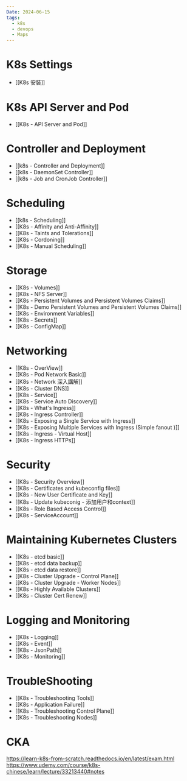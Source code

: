 ```yaml
---
Date: 2024-06-15
tags:
  - k8s
  - devops
  - Maps
---
```

# K8s Settings
- [[K8s 安裝]]
# K8s API Server and Pod
- [[K8s - API Server and Pod]]
# Controller and Deployment
- [[k8s - Controller and Deployment]]
- [[k8s - DaemonSet Controller]]
- [[k8s - Job and CronJob Controller]]
# Scheduling
- [[k8s - Scheduling]]
- [[K8s - Affinity and Anti-Affinity]]
- [[K8s - Taints and Tolerations]]
- [[K8s - Cordoning]]
- [[K8s - Manual Scheduling]]
# Storage
- [[K8s - Volumes]]
- [[K8s - NFS Server]]
- [[K8s - Persistent Volumes and Persistent Volumes Claims]]
- [[K8s - Demo Persistent Volumes and Persistent Volumes Claims]]
- [[K8s - Environment Variables]]
- [[K8s - Secrets]]
- [[K8s - ConfigMap]]
# Networking
- [[K8s - OverView]]
- [[K8s - Pod Network Basic]]
- [[K8s - Network 深入講解]]
- [[K8s - Cluster DNS]]
- [[K8s - Service]]
- [[K8s - Service Auto Discovery]]
- [[K8s - What's Ingress]]
- [[K8s - Ingress Controller]]
- [[K8s - Exposing a Single Service with Ingress]]
- [[K8s - Exposing Multiple Services with Ingress (Simple fanout )]]
- [[K8s - Ingress - Virtual Host]]
- [[K8s - Ingress HTTPs]]
# Security
- [[K8s - Security Overview]]
- [[K8s - Certificates and kubeconfig files]]
- [[K8s - New User Certificate and Key]]
- [[K8s - Update kubeconig - 添加用户和context]]
- [[K8s - Role Based Access Control]]
- [[K8s - ServiceAccount]]
# Maintaining Kubernetes Clusters
- [[K8s - etcd basic]]
- [[K8s - etcd data backup]]
- [[K8s - etcd data restore]]
- [[K8s - Cluster Upgrade - Control Plane]]
- [[K8s - Cluster Upgrade - Worker Nodes]]
- [[K8s - Highly Available Clusters]]
- [[K8s - Cluster Cert Renew]]
# Logging and Monitoring
- [[K8s - Logging]]
- [[K8s - Event]]
- [[K8s - JsonPath]]
- [[K8s - Monitoring]]
# TroubleShooting
- [[K8s - Troubleshooting Tools]]
- [[K8s - Application Failure]]
- [[K8s - Troubleshooting Control Plane]]
- [[K8s - Troubleshooting Nodes]]
# CKA
https://learn-k8s-from-scratch.readthedocs.io/en/latest/exam.html
https://www.udemy.com/course/k8s-chinese/learn/lecture/33213440#notes